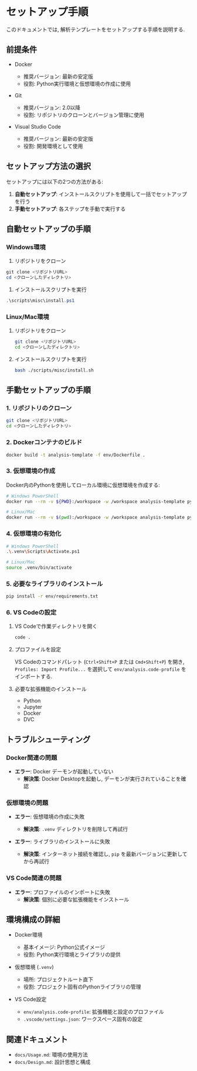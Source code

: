 # セットアップ手順

このドキュメントでは, 解析テンプレートをセットアップする手順を説明する.

## 前提条件

* Docker

    * 推奨バージョン: 最新の安定版
    * 役割: Python実行環境と仮想環境の作成に使用

* Git

    * 推奨バージョン: 2.0以降
    * 役割: リポジトリのクローンとバージョン管理に使用

* Visual Studio Code

    * 推奨バージョン: 最新の安定版
    * 役割: 開発環境として使用

## セットアップ方法の選択

セットアップには以下の2つの方法がある:

1. **自動セットアップ**: インストールスクリプトを使用して一括でセットアップを行う
1. **手動セットアップ**: 各ステップを手動で実行する

## 自動セットアップの手順

### Windows環境

1. リポジトリをクローン

```powershell
git clone <リポジトリURL>
cd <クローンしたディレクトリ>
```

1. インストールスクリプトを実行

```powershell
.\scripts\misc\install.ps1
```

### Linux/Mac環境

1. リポジトリをクローン

    ```bash
    git clone <リポジトリURL>
    cd <クローンしたディレクトリ>
    ```

1. インストールスクリプトを実行

    ```bash
    bash ./scripts/misc/install.sh
    ```

## 手動セットアップの手順

### 1. リポジトリのクローン

```bash
git clone <リポジトリURL>
cd <クローンしたディレクトリ>
```

### 2. Dockerコンテナのビルド

```bash
docker build -t analysis-template -f env/Dockerfile .
```

### 3. 仮想環境の作成

Docker内のPythonを使用してローカル環境に仮想環境を作成する:

```bash
# Windows PowerShell
docker run --rm -v ${PWD}:/workspace -w /workspace analysis-template python -m venv .venv

# Linux/Mac
docker run --rm -v $(pwd):/workspace -w /workspace analysis-template python -m venv .venv
```

### 4. 仮想環境の有効化

```bash
# Windows PowerShell
.\.venv\Scripts\Activate.ps1

# Linux/Mac
source .venv/bin/activate
```

### 5. 必要なライブラリのインストール

```bash
pip install -r env/requirements.txt
```

### 6. VS Codeの設定

1. VS Codeで作業ディレクトリを開く

    ```bash
    code .
    ```

1. プロファイルを設定

    VS Codeのコマンドパレット (`Ctrl+Shift+P` または `Cmd+Shift+P`) を開き, `Profiles: Import Profile...` を選択して `env/analysis.code-profile` をインポートする.

1. 必要な拡張機能のインストール

    * Python
    * Jupyter
    * Docker
    * DVC

## トラブルシューティング

### Docker関連の問題

* **エラー**: Docker デーモンが起動していない
    * **解決策**: Docker Desktopを起動し, デーモンが実行されていることを確認

### 仮想環境の問題

* **エラー**: 仮想環境の作成に失敗
    * **解決策**: `.venv` ディレクトリを削除して再試行

* **エラー**: ライブラリのインストールに失敗
    * **解決策**: インターネット接続を確認し, `pip` を最新バージョンに更新してから再試行

### VS Code関連の問題

* **エラー**: プロファイルのインポートに失敗
    * **解決策**: 個別に必要な拡張機能をインストール

## 環境構成の詳細

* Docker環境
    * 基本イメージ: Python公式イメージ
    * 役割: Python実行環境とライブラリの提供

* 仮想環境 (`.venv`)
    * 場所: プロジェクトルート直下
    * 役割: プロジェクト固有のPythonライブラリの管理

* VS Code設定
    * `env/analysis.code-profile`: 拡張機能と設定のプロファイル
    * `.vscode/settings.json`: ワークスペース固有の設定

## 関連ドキュメント

* `docs/Usage.md`: 環境の使用方法
* `docs/Design.md`: 設計思想と構成
